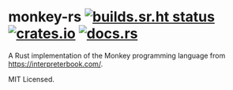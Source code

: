 # monkey-rs [![builds.sr.ht status](https://builds.sr.ht/~mdlayher/monkey-rs.svg)](https://builds.sr.ht/~mdlayher/monkey-rs?) [![crates.io](https://img.shields.io/crates/v/mdl_monkey.svg)](https://crates.io/crates/mdl_monkey) [![docs.rs](https://docs.rs/mdl_monkey/badge.svg)](https://docs.rs/mdl_monkey)

A Rust implementation of the Monkey programming language from
https://interpreterbook.com/.

MIT Licensed.
